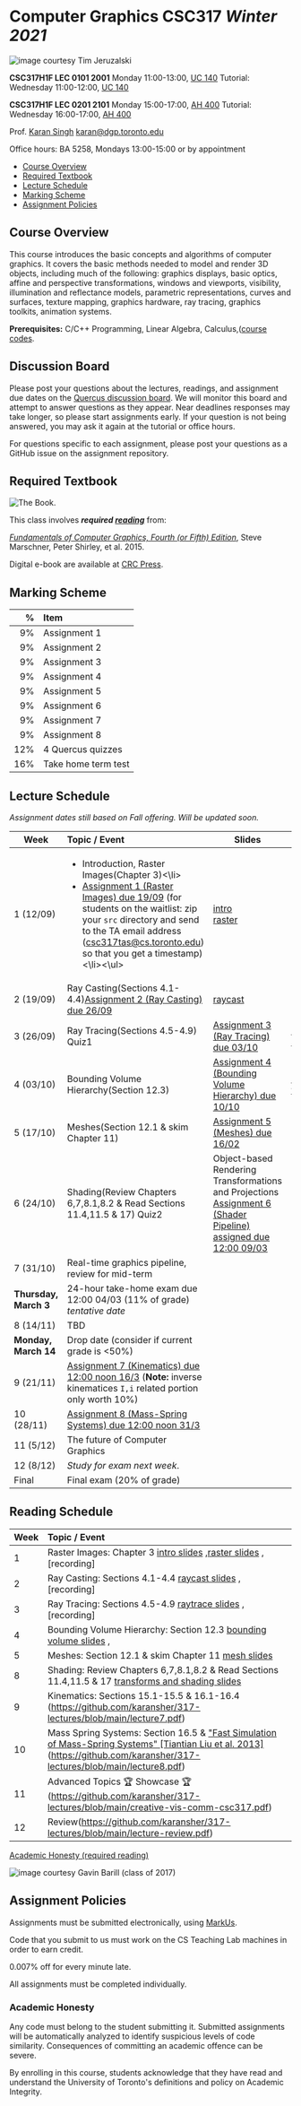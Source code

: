 # Computer Graphics CSC317 _Winter 2021_

![_image courtesy Tim Jeruzalski_](images/bunny-rigid-body.gif)

**CSC317H1F LEC 0101 2001** Monday 11:00-13:00, [UC 140](https://map.utoronto.ca/?id=1809#!m/494517)
Tutorial: Wednesday 11:00-12:00, [UC 140](https://map.utoronto.ca/?id=1809#!m/494517)
 
**CSC317H1F LEC 0201 2101** Monday 15:00-17:00, [AH 400](https://map.utoronto.ca/?id=1809#!m/494578)
Tutorial: Wednesday 16:00-17:00, [AH 400](https://map.utoronto.ca/?id=1809#!m/494578)

Prof. [Karan Singh](https://www.dgp.toronto.edu/~karan/)
karan@dgp.toronto.edu  
  
Office hours: BA 5258, Mondays 13:00-15:00 or by appointment
															
- [Course Overview](#course-overview)
- [Required Textbook](#required-textbook)
- [Lecture Schedule](#lecture-schedule)
- [Marking Scheme](#marking-scheme)
- [Assignment Policies](#assignment-policies)

## Course Overview

This course introduces the basic concepts and algorithms of computer graphics.
It covers the basic methods needed to model and render 3D objects, including
much of the following: graphics displays, basic optics, affine and
perspective transformations, windows and viewports, visibility,											
illumination and reflectance models, parametric representations, curves and surfaces, texture mapping, graphics
hardware, ray tracing, graphics toolkits, animation systems.


**Prerequisites:** C/C++ Programming, Linear Algebra, Calculus,([course
codes](https://artsci.calendar.utoronto.ca/course/csc317h1).


## Discussion Board

Please post your questions about the lectures, readings, and assignment due dates on the
[Quercus discussion
board](https://q.utoronto.ca/courses/280982/discussion_topics). We will monitor
this board and attempt to answer questions as they appear. Near deadlines
responses may take longer, so please start assignments early. If your question
is not being answered, you may ask it again at the tutorial or office hours.

For questions specific to each assignment, please post your questions as a GitHub issue
on the assignment repository.


## Required Textbook


![The Book.](https://www.cs.cornell.edu/~srm/fcg4/K22616_cover-300.jpg)

This class involves  **_required [reading](https://en.wikipedia.org/wiki/Reading)_** from:

[_Fundamentals of Computer Graphics, Fourth (or Fifth)
Edition_](https://www.cs.cornell.edu/~srm/fcg4/), Steve Marschner, Peter Shirley,
et al. 2015.

Digital e-book are available at [CRC
Press](https://www.routledge.com/Fundamentals-of-Computer-Graphics/Marschner-Shirley/p/book/9780367505035).


## Marking Scheme

| % | Item |
| ----: | :-------------- |
| 9% | Assignment 1 | 
| 9% | Assignment 2 | 
| 9% | Assignment 3 | 
| 9% | Assignment 4 | 				  
| 9% | Assignment 5 | 
| 9% | Assignment 6 | 
| 9% | Assignment 7 | 
| 9% | Assignment 8 | 
| 12% | 4 Quercus quizzes |
| 16% | Take home term test |

## Lecture Schedule

_Assignment dates still based on Fall offering. Will be updated soon._

| Week | Topic / Event | Slides | Videos
| --- | :-------------- | ---- | ----
| 1 (12/09)   | <ul><li>Introduction, Raster Images(Chapter 3)<\li><li>[Assignment 1 (Raster Images) due 19/09](https://github.com/karansher/computer-graphics-raster-images) (for students on the waitlist: zip your `src` directory and send to the TA email address (csc317tas@cs.toronto.edu) so that you get a timestamp)<\li><\ul> | [intro](https://github.com/karansher/317-lectures/blob/main/lecture0.pdf)<br>[raster](https://github.com/karansher/317-lectures/blob/main/lecture1.pdf) |
| 2 (19/09)   | Ray Casting(Sections 4.1-4.4)[Assignment 2 (Ray Casting) due 26/09](https://github.com/karansher/computer-graphics-ray-casting) | [raycast](https://github.com/karansher/317-lectures/blob/main/lecture2.pdf) | 
| 3 (26/09) | Ray Tracing(Sections 4.5-4.9) Quiz1 | [Assignment 3 (Ray Tracing) due 03/10](https://github.com/karansher/computer-graphics-ray-tracing) | [raytrace slides](https://github.com/karansher/317-lectures/blob/main/lecture3.pdf) | 
| 4 (03/10) | Bounding Volume Hierarchy(Section 12.3) | [Assignment 4 (Bounding Volume Hierarchy) due 10/10](https://github.com/karansher/computer-graphics-bounding-volume-hierarchy) | [bounding volume](https://github.com/karansher/317-lectures/blob/main/lecture4.pdf)  | 
| 5  (17/10)  | Meshes(Section 12.1 & skim Chapter 11) | [Assignment 5 (Meshes) due 16/02](https://github.com/karansher/computer-graphics-meshes) | | 
| 6  (24/10)  | Shading(Review Chapters 6,7,8.1,8.2 & Read Sections 11.4,11.5 & 17)  Quiz2 | Object-based Rendering Transformations and Projections [Assignment 6 (Shader Pipeline) assigned due 12:00 09/03](https://github.com/karansher/computer-graphics-shader-pipeline) | |
| 7  (31/10)  | Real-time graphics pipeline, review for mid-term
| **Thursday, March 3** | 24-hour take-home exam due 12:00 04/03 (11% of grade) _tentative date_
| 8  (14/11)  | TBD
| **Monday, March 14** | Drop date (consider if current grade is <50%)
| 9  (21/11)  | [Assignment 7 (Kinematics) due 12:00 noon 16/3](https://github.com/karansher/computer-graphics-kinematics) (**Note:** inverse kinematices `I,i` related portion only worth 10%)
| 10 (28/11)  | [Assignment 8 (Mass-Spring Systems) due 12:00 noon 31/3](https://github.com/karansher/computer-graphics-mass-spring-systems) <!-- Course Evaluations Nov. 20 - Dec 7 --> |
| 11 (5/12)  | The future of Computer Graphics
| 12 (8/12)  | _Study for exam next week_.
| Final | Final exam (20% of grade)



## Reading Schedule

| Week | Topic / Event |
| ---- | :------------ |
| 1    | Raster Images: Chapter 3 [intro slides](https://github.com/karansher/317-lectures/blob/main/lecture0.pdf) ,[raster slides](https://github.com/karansher/317-lectures/blob/main/lecture1.pdf) , [recording]
| 2   | Ray Casting: Sections 4.1-4.4 [raycast slides](https://github.com/karansher/317-lectures/blob/main/lecture2.pdf) , [recording]
| 3   | Ray Tracing: Sections 4.5-4.9 [raytrace slides](https://github.com/karansher/317-lectures/blob/main/lecture3.pdf) ,  [recording]
| 4   | Bounding Volume Hierarchy: Section 12.3 [bounding volume slides](https://github.com/karansher/317-lectures/blob/main/lecture4.pdf) ,
| 5  | Meshes: Section 12.1 & skim Chapter 11 [mesh slides](https://github.com/karansher/317-lectures/blob/main/lecture5.pdf)
| 8  | Shading: Review Chapters 6,7,8.1,8.2 & Read Sections 11.4,11.5 & 17 [transforms and shading slides](https://github.com/karansher/317-lectures/blob/main/lecture6.pdf)
| 9  | Kinematics: Sections 15.1-15.5 & 16.1-16.4 (https://github.com/karansher/317-lectures/blob/main/lecture7.pdf)
| 10  | Mass Spring Systems: Section 16.5 & ["Fast Simulation of Mass-Spring Systems" [Tiantian Liu et al. 2013]](http://graphics.berkeley.edu/papers/Liu-FSM-2013-11/Liu-FSM-2013-11.pdf)(https://github.com/karansher/317-lectures/blob/main/lecture8.pdf)
| 11| Advanced Topics 🏆 Showcase 🏆(https://github.com/karansher/317-lectures/blob/main/creative-vis-comm-csc317.pdf)
| 12| Review(https://github.com/karansher/317-lectures/blob/main/lecture-review.pdf)



[Academic Honesty (required reading)](#academic-honesty)

![_image courtesy Gavin Barill (class of 2017)_](images/gavin-barill-snowglobe.jpg)

## Assignment Policies

Assignments must be submitted electronically, using [MarkUs](https://markus.teach.cs.toronto.edu/2022-01).

Code that you submit to us must work on the CS Teaching Lab machines in order to earn credit.
																	   
																				
																			  
																				
																				
				   

0.007% off for every minute late.

All assignments must be completed individually.
		   
																				
																		
																			 
						
																			
																			  
																				
														  

### Academic Honesty

Any code must belong to the student submitting it. Submitted assignments will
be automatically analyzed to identify suspicious levels of code similarity.
Consequences of committing an academic offence can be severe.
																		
																		
													 
																			   
																  
																	   
																			  
											  
																				
																			  
																		 

By enrolling in this course, students acknowledge that they have read and understand the University of Toronto's definitions and policy on Academic Integrity. 
</article>
